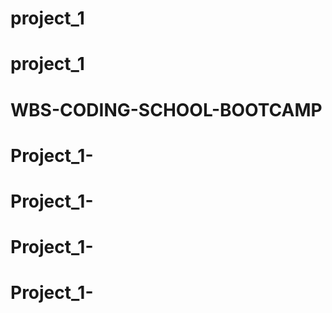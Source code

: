 # project_1
# project_1
# WBS-CODING-SCHOOL-BOOTCAMP
# Project_1-
# Project_1-
# Project_1-
# Project_1-
